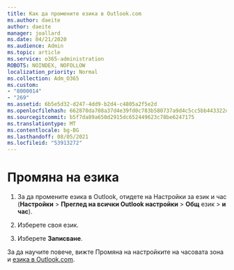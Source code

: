 ```yaml
---
title: Как да промените езика в Outlook.com
ms.author: daeite
author: daeite
manager: joallard
ms.date: 04/21/2020
ms.audience: Admin
ms.topic: article
ms.service: o365-administration
ROBOTS: NOINDEX, NOFOLLOW
localization_priority: Normal
ms.collection: Adm_O365
ms.custom:
- "8000014"
- "269"
ms.assetid: 6b5e5d32-d247-4dd9-b2d4-c4805a2f5e2d
ms.openlocfilehash: 662870da708a37d4e39fd0c783b580737a9d4c5cc5bb443322d517023bd938d2
ms.sourcegitcommit: b5f7da89a650d2915dc652449623c78be6247175
ms.translationtype: MT
ms.contentlocale: bg-BG
ms.lasthandoff: 08/05/2021
ms.locfileid: "53913272"
---
```

# <a name="change-your-language"></a>Промяна на езика

1. За да промените езика в Outlook, [](https://outlook.live.com/mail/options/general/timeAndLanguage/regional) отидете на Настройки за език и час (**Настройки** \> **Преглед на всички Outlook настройки**  >  **Общ** език  >  **и час**).

2. Изберете своя език.

3. Изберете **Записване**.

За да научите повече, вижте Промяна на настройките на часовата зона и [езика в Outlook.com](https://go.microsoft.com/fwlink/p/?linkid=873132).